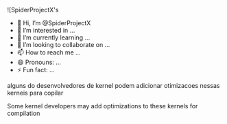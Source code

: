 ![SpiderProjectX's
- 👋 Hi, I’m @SpiderProjectX
- 👀 I’m interested in ...
- 🌱 I’m currently learning ...
- 💞️ I’m looking to collaborate on ...
- 📫 How to reach me ...
- 😄 Pronouns: ...
- ⚡ Fun fact: ...

<!---
SpiderProjectX/SpiderProjectX is a ✨ special ✨ repository because its `README.md` (this file) appears on your GitHub profile.
You can click the Preview link to take a look at your changes.
--->

alguns do desenvolvedores de kernel podem adicionar otimizacoes nessas kerneis para copilar

Some kernel developers may add optimizations to these kernels for compilation
